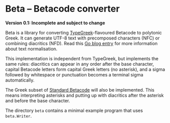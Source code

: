 Beta – Betacode converter
=========================

**Version 0.1: Incomplete and subject to change**

Beta is a library for converting [TypeGreek](http://www.typegreek.com)-flavoured Betacode to polytonic Greek.
It can generate UTF-8 text with precomposed characters (NFC) or combining diacritics (NFD). Read this
[Go blog entry][norm] for more information about text normalisation.

This implementation is independent from TypeGreek, but implements the same rules: diacritics can appear in any
order after the base character, capital Betacode letters form capital Greek letters (no asterisk), and a sigma
followed by whitespace or punctuation becomes a terminal sigma automatically.

The Greek subset of [Standard Betacode](https://www.tlg.uci.edu/encoding/) will also be implemented. This
means interpreting asterisks and putting up with diacritics after the asterisk and before the base character.

[norm]: https://blog.golang.org/normalization

The directory `beta` contains a minimal example program that uses `beta.Writer`.
